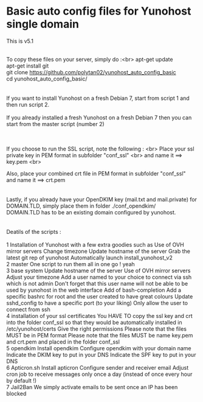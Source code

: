 # Basic auto config files for Yunohost single domain


This is v5.1<br>
<br>


To copy these files on your server, simply do :<br\>
apt-get update<br>
apt-get install git<br>
git clone https://github.com/polytan02/yunohost_auto_config_basic <br>
cd yunohost_auto_config_basic/<br>
<br>
<br>
If you want to install Yunohost on a fresh Debian 7, start from script 1 and then run script 2.
<br><br>
If you already installed a fresh Yunohost on a fresh Debian 7 then you can start from the master script (number 2)<br>
<br><br>

If you choose to run the SSL script, note the following : <br\>
Place your ssl private key in PEM format in subfolder "conf_ssl"  <br\>
and name it ==> key.pem <br\>

Also, place your combined crt file in PEM format in subfolder "conf_ssl"  <br>
and name it ==> crt.pem <br>
<br>
<br>
Lastly, if you already have your OpenDKIM key (mail.txt and mail.private) for DOMAIN.TLD, simply place them in folder ./conf_opendkim/ <br>
DOMAIN.TLD has to be an existing domain configured by yunohost.<br>
<br>
<br>
Deatils of the scripts :
<br>
<br>
1 Installation of Yunohost with a few extra goodies such as
Use of OVH mirror servers
Change timezone
Update hostname of the server
Grab the latest git rep of yunohost
Automatically launch install_yunohost_v2
<br>
2 master
One script to run them all in one go ! yeah
<br>
3 base system
Update hostname of the server
Use of OVH mirror servers
Adjust your timezone
Add a user named to your choice to connect via ssh which is not admin
Don't forget that this user name will not be able to be used by yunohost in the web interface
Add of bash-completion
Add a specific bashrc for root and the user created to have great colours
Update sshd_config to have a specific port (to your liking)
Only allow the user to connect from ssh
<br>
4 installation of your ssl certificates
You HAVE TO copy the ssl key and crt into the folder conf_ssl so that they would be automatically installed in /etc/yunohost/certs
Give the right permissions
Please note that the files MUST be in PEM format
Please note that the files MUST be name key.pem and crt.pem and placed in the folder conf_ssl
<br>
5 opendkim
Install opendkim
Configure opendkim with your domain name
Indicate the DKIM key to put in your DNS
Indicate the SPF key to put in your DNS
<br>
6 Apticron.sh
Install apticron
Configure sender and receiver email
Adjust cron job to receive messages only once a day (instead of once every hour by default !)
<br>
7 Jail2Ban
We simply activate emails to be sent once an IP has been blocked
